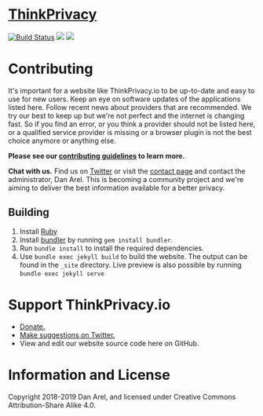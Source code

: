 # [ThinkPrivacy](https://www.thinkprivacy.io/)

[![Build Status](https://travis-ci.com/danarel/thinkprivacy.svg?branch=master)](https://travis-ci.com/danarel/thinkprivacy) [![](http://img.shields.io/liberapay/receives/danarel.svg?logo=liberapay)](https://liberapay.com/danarel/) [![](https://img.shields.io/badge/Made%20With-Jekyll-green.svg)](https://jekyllrb.com/)

# Contributing

It's important for a website like ThinkPrivacy.io to be up-to-date and easy to use for new users. Keep an eye on software updates of the applications listed here. Follow recent news about providers that are recommended. We try our best to keep up but we're not perfect and the internet is changing fast. So if you find an error, or you think a provider should not be listed here, or a qualified service provider is missing or a browser plugin is not the best choice anymore or anything else.

**Please see our [contributing guidelines](.github/CONTRIBUTING.md) to learn more.**

**Chat with us.** Find us on [Twitter](https://www.twitter.com/ThinkPrivacyIO) or visit the [contact page](https://thinkprivacy.io/contact.html) and contact the administrator, Dan Arel. This is becoming a community project and we're aiming to deliver the best information available for a better privacy.

## Building

1. Install [Ruby](https://www.ruby-lang.org/en/documentation/installation/)
1. Install [bundler](https://bundler.io/) by running `gem install bundler`.
1. Run `bundle install` to install the required dependencies.
1. Use `bundle exec jekyll build` to build the website. The output can be found in the `_site` directory.  Live preview is also possible by running `bundle exec jekyll serve`

# Support ThinkPrivacy.io

- [Donate.](https://thinkprivacy.io/support.html)
- [Make suggestions on Twitter.](https://www.twitter.com/ThinkPrivacyIO)
- View and edit our website source code here on GitHub.

# Information and License

Copyright 2018-2019 Dan Arel, and licensed under Creative Commons Attribution-Share Alike 4.0.